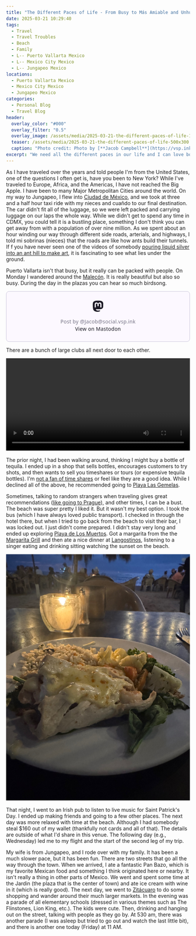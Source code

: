 ```yaml
---
title: "The Different Paces of Life - From Busy to Más Amiable and Unhurried"
date: 2025-03-21 10:29:40
tags:
  - Travel
  - Travel Troubles
  - Beach
  - Family
  - L-- Puerto Vallarta Mexico
  - L-- Mexico City Mexico
  - L-- Jungapeo Mexico
locations: 
  - Puerto Vallarta Mexico
  - Mexico City Mexico
  - Jungapeo Mexico
categories:
  - Personal Blog
  - Travel Blog
header:
  overlay_color: "#000"
  overlay_filter: "0.5"
  overlay_image: /assets/media/2025-03-21-the-different-paces-of-life-1920x600.jpg
  teaser: /assets/media/2025-03-21-the-different-paces-of-life-500x300.jpg
  caption: "Photo credit: Photo by [**Jacob Campbell**](https://vsp.ink/hub) of the church at the Jardin in Jungapeo."
excerpt: "We need all the different paces in our life and I can love both styles."
---
```


As I have traveled over the years and told people I'm from the United States, one of the questions I often get is, have you been to New York? While I've traveled to Europe, Africa, and the Americas, I have not reached the Big Apple. I have been to many Major Metropolitan Cities around the world. On my way to Jungapeo, I flew into [Ciudad de México](https://en.wikipedia.org/wiki/Mexico_City), and we took at three and a half hour taxi ride with my nieces and cuañdo to our final destination. The car didn't fit all of the luggage, so we were left packed and carrying luggage on our laps the whole way. While we didn't get to spend any time in CDMX, you could tell it is a bustling place, something I don't think you can get away from with a population of over nine million. As we spent about an hour winding our way through different side roads, arterials, and highways, I told mi sobrinas (nieces) that the roads are like how ants build their tunnels. If f you have never seen one of the videos of somebody [pouring liquid silver into an ant hill to make art](https://youtu.be/IGJ2jMZ-gaI?si=Lw8mV6Zg7pgJuflt), it is fascinating to see what lies under the ground. 

Puerto Vallarta isn't that busy, but it really can be packed with people. On Monday I wandered around the [Malecón](https://en.m.wikipedia.org/wiki/Malecón,_Puerto_Vallarta). It is really beautiful but also so busy. During the day in the plazas you can hear so much birdsong. 

<blockquote class="mastodon-embed" data-embed-url="https://social.vsp.ink/@Jacob/114180931052626627/embed" style="background: #FCF8FF; border-radius: 8px; border: 1px solid #C9C4DA; margin: 0; max-width: 540px; min-width: 270px; overflow: hidden; padding: 0;"> <a href="https://social.vsp.ink/@Jacob/114180931052626627" target="_blank" style="align-items: center; color: #1C1A25; display: flex; flex-direction: column; font-family: system-ui, -apple-system, BlinkMacSystemFont, 'Segoe UI', Oxygen, Ubuntu, Cantarell, 'Fira Sans', 'Droid Sans', 'Helvetica Neue', Roboto, sans-serif; font-size: 14px; justify-content: center; letter-spacing: 0.25px; line-height: 20px; padding: 24px; text-decoration: none;"> <svg xmlns="http://www.w3.org/2000/svg" xmlns:xlink="http://www.w3.org/1999/xlink" width="32" height="32" viewBox="0 0 79 75"><path d="M74.7135 16.6043C73.6199 8.54587 66.5351 2.19527 58.1366 0.964691C56.7196 0.756754 51.351 0 38.9148 0H38.822C26.3824 0 23.7135 0.756754 22.2966 0.964691C14.1319 2.16118 6.67571 7.86752 4.86669 16.0214C3.99657 20.0369 3.90371 24.4888 4.06535 28.5726C4.29578 34.4289 4.34049 40.275 4.877 46.1075C5.24791 49.9817 5.89495 53.8251 6.81328 57.6088C8.53288 64.5968 15.4938 70.4122 22.3138 72.7848C29.6155 75.259 37.468 75.6697 44.9919 73.971C45.8196 73.7801 46.6381 73.5586 47.4475 73.3063C49.2737 72.7302 51.4164 72.086 52.9915 70.9542C53.0131 70.9384 53.0308 70.9178 53.0433 70.8942C53.0558 70.8706 53.0628 70.8445 53.0637 70.8179V65.1661C53.0634 65.1412 53.0574 65.1167 53.0462 65.0944C53.035 65.0721 53.0189 65.0525 52.9992 65.0371C52.9794 65.0218 52.9564 65.011 52.9318 65.0056C52.9073 65.0002 52.8819 65.0003 52.8574 65.0059C48.0369 66.1472 43.0971 66.7193 38.141 66.7103C29.6118 66.7103 27.3178 62.6981 26.6609 61.0278C26.1329 59.5842 25.7976 58.0784 25.6636 56.5486C25.6622 56.5229 25.667 56.4973 25.6775 56.4738C25.688 56.4502 25.7039 56.4295 25.724 56.4132C25.7441 56.397 25.7678 56.3856 25.7931 56.3801C25.8185 56.3746 25.8448 56.3751 25.8699 56.3816C30.6101 57.5151 35.4693 58.0873 40.3455 58.086C41.5183 58.086 42.6876 58.086 43.8604 58.0553C48.7647 57.919 53.9339 57.6701 58.7591 56.7361C58.8794 56.7123 58.9998 56.6918 59.103 56.6611C66.7139 55.2124 73.9569 50.665 74.6929 39.1501C74.7204 38.6967 74.7892 34.4016 74.7892 33.9312C74.7926 32.3325 75.3085 22.5901 74.7135 16.6043ZM62.9996 45.3371H54.9966V25.9069C54.9966 21.8163 53.277 19.7302 49.7793 19.7302C45.9343 19.7302 44.0083 22.1981 44.0083 27.0727V37.7082H36.0534V27.0727C36.0534 22.1981 34.124 19.7302 30.279 19.7302C26.8019 19.7302 25.0651 21.8163 25.0617 25.9069V45.3371H17.0656V25.3172C17.0656 21.2266 18.1191 17.9769 20.2262 15.568C22.3998 13.1648 25.2509 11.9308 28.7898 11.9308C32.8859 11.9308 35.9812 13.492 38.0447 16.6111L40.036 19.9245L42.0308 16.6111C44.0943 13.492 47.1896 11.9308 51.2788 11.9308C54.8143 11.9308 57.6654 13.1648 59.8459 15.568C61.9529 17.9746 63.0065 21.2243 63.0065 25.3172L62.9996 45.3371Z" fill="currentColor"/></svg> <div style="color: #787588; margin-top: 16px;">Post by @Jacob@social.vsp.ink</div> <div style="font-weight: 500;">View on Mastodon</div> </a> </blockquote> <script data-allowed-prefixes="https://social.vsp.ink/" async src="https://social.vsp.ink/embed.js"></script>

There are a bunch of large clubs all next door to each other. 

<video style="width: 100%; height: auto;" controls>
  <source src="/assets/media/2025-03-21-malecon-clubs-night.mov" type="video/mp4">
  <source src="/assets/media/2025-03-21-malecon-clubs-night.mov" type="video/quicktime">
  Your browser does not support the video tag.
</video>

The prior night, I had been walking around, thinking I might buy a bottle of tequila. I ended up in a shop that sells bottles, encourages customers to try shots, and then wants to sell you timeshares or tours (or expensive tequila bottles). I'm [not a fan of time shares](https://social.vsp.ink/@Jacob/114175583923239343) or feel like they are a good idea. While I declined all of the above, he recommended going to [Playa Las Gemelas](https://www.puertovallarta.net/what_to_do/las-gemelas-beach/).

Sometimes, talking to random strangers when traveling gives great recommendations ([like going to Prague](https://jacobrcampbell.com/blog/2008/8/prague-so-many-statues-and-beautiful-streets)), and other times, I can be a bust. The beach was super pretty I liked it. But it wasn't my best option. I took the bus (which I have always loved public transport). I checked in through the hotel there, but when I tried to go back from the beach to visit their bar, I was locked out. I just didn't come prepared. I didn't stay very long and ended up exploring [Playa de Los Muertos](https://en.m.wikipedia.org/wiki/Playa_de_los_Muertos_(Puerto_Vallarta)). Got a margarita from the the [Margarita Grill](https://media.vsp.ink/p/photos/807430617029603332) and then ate a nice dinner at [Langostinos](https://www.tripadvisor.com/Restaurant_Review-g150793-d948931-Reviews-Langostinos-Puerto_Vallarta.html?m=19905),  listening to a singer eating and drinking sitting watching the sunset on the beach.

![Food Beach and After Sunset in PVR](/assets/media/2025-03-21-food-beach-after-sunset.jpeg)

That night, I went to an Irish pub to listen to live music for Saint Patrick's Day. I ended up making friends and going to a few other places. The next day was more relaxed with time at the beach. Although I had somebody steal $160 out of my wallet (thankfully not cards and all of that). The details are outside of what I'd share in this venue. The following day (e.g., Wednesday) led me to my flight and the start of the second leg of my trip. 

My wife is from Jungapeo, and I rode over with my family. It has been a much slower pace, but it has been fun. There are two streets that go all the way through the town. When we arrived, I ate a fantastic Pan Bazo, which is my favorite Mexican food and something I think originated here or nearby. It isn't really a thing in other parts of Mexico. We went and spent some time at the Jardin (the plaza that is the center of town) and ate ice cream with wine in it (which is really good). The next day, we went to [Zitácuaro](https://en.wikipedia.org/wiki/Zitácuaro) to do some shopping and wander around their much larger markets. In the evening was a parade of all elementary schools (dressed in various themes such as The Flinstones, Lion King, etc.). The kids were cute. Then, drinking and hanging out on the street, talking with people as they go by. At 530 am, there was another parade (I was asleep but tried to go out and watch the last little bit), and there is another one today (Friday) at 11 AM.